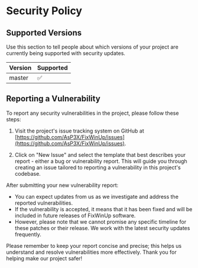 # Security Policy

## Supported Versions

Use this section to tell people about which versions of your project are
currently being supported with security updates.

| Version | Supported          |
| ------- | ------------------ |
| master  | :white_check_mark: |

## Reporting a Vulnerability

To report any security vulnerabilities in the project, please follow these steps:

1. Visit the project's issue tracking system on GitHub at [https://github.com/AsP3X/FixWinUp/issues](https://github.com/AsP3X/FixWinUp/issues). 

2. Click on "New Issue" and select the template that best describes your report - either a bug or vulnerability report. This will guide you through creating an issue tailored to reporting a vulnerability in this project's codebase.

After submitting your new vulnerability report:

- You can expect updates from us as we investigate and address the reported vulnerabilities. 
- If the vulnerability is accepted, it means that it has been fixed and will be included in future releases of FixWinUp software. 
- However, please note that we cannot promise any specific timeline for these patches or their release. We work with the latest security updates frequently.

Please remember to keep your report concise and precise; this helps us understand and resolve vulnerabilities more effectively. Thank you for helping make our project safer!